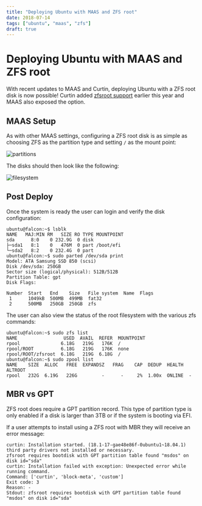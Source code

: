 ```yaml
---
title: "Deploying Ubuntu with MAAS and ZFS root"
date: 2018-07-14
tags: ["ubuntu", "maas", "zfs"]
draft: true
---
```


# Deploying Ubuntu with MAAS and ZFS root

With recent updates to MAAS and Curtin, deploying Ubuntu with a ZFS root disk is now possible! Curtin added [zfsroot support](https://git.launchpad.net/curtin/commit/?id=15c15c7d496fe2f20a4f998fe0892fb3834c0a7a) earlier this year and MAAS also exposed the option.

## MAAS Setup

As with other MAAS settings, configuring a ZFS root disk is as simple as choosing ZFS as the partition type and setting `/` as the mount point:

![partitions](/img/maas/zfsroot/filesystems.png#center)

The disks should then look like the following:

![filesystem](/img/maas/zfsroot/partitions.png#center)

## Post Deploy

Once the system is ready the user can login and verify the disk configuration:

```shell
ubuntu@falcon:~$ lsblk
NAME   MAJ:MIN RM   SIZE RO TYPE MOUNTPOINT
sda      8:0    0 232.9G  0 disk
├─sda1   8:1    0   476M  0 part /boot/efi
└─sda2   8:2    0 232.4G  0 part
ubuntu@falcon:~$ sudo parted /dev/sda print
Model: ATA Samsung SSD 850 (scsi)
Disk /dev/sda: 250GB
Sector size (logical/physical): 512B/512B
Partition Table: gpt
Disk Flags:

Number  Start   End    Size   File system  Name  Flags
 1      1049kB  500MB  499MB  fat32
 2      500MB   250GB  250GB  zfs
```

The user can also view the status of the root filesystem with the various zfs commands:

```shell
ubuntu@falcon:~$ sudo zfs list
NAME                 USED  AVAIL  REFER  MOUNTPOINT
rpool               6.18G   219G   176K  /
rpool/ROOT          6.18G   219G   176K  none
rpool/ROOT/zfsroot  6.18G   219G  6.18G  /
ubuntu@falcon:~$ sudo zpool list
NAME    SIZE  ALLOC   FREE  EXPANDSZ   FRAG    CAP  DEDUP  HEALTH  ALTROOT
rpool   232G  6.19G   226G         -      -     2%  1.00x  ONLINE  -
```

## MBR vs GPT

ZFS root does require a GPT partition record. This type of partition type is only enabled if a disk is larger than 3TB or if the system is booting via EFI.

If a user attempts to install using a ZFS root with MBR they will receive an error message:

```shell
curtin: Installation started. (18.1-17-gae48e86f-0ubuntu1~18.04.1)
third party drivers not installed or necessary.
zfsroot requires bootdisk with GPT partition table found "msdos" on disk id="sda"
curtin: Installation failed with exception: Unexpected error while running command.
Command: ['curtin', 'block-meta', 'custom']
Exit code: 3
Reason: -
Stdout: zfsroot requires bootdisk with GPT partition table found "msdos" on disk id="sda"
```
